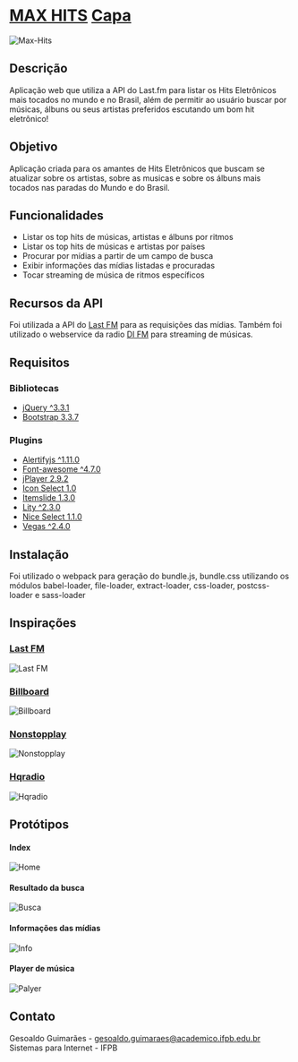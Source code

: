 # [MAX HITS](https://gelguimaraes.github.io/Max-Hits/)  [Capa](wireframes/capa/)

![Max-Hits](wireframes/max-hits.jpg)

## Descrição
Aplicação web que utiliza a API do Last.fm para listar os Hits Eletrônicos mais tocados no mundo e no Brasil, além de permitir ao usuário buscar por músicas, álbuns ou seus artistas preferidos escutando um bom hit eletrônico!

## Objetivo
Aplicação criada para os amantes de Hits Eletrônicos que buscam se atualizar sobre os artistas, sobre as musicas e sobre os álbuns mais tocados nas paradas do Mundo e do Brasil.

## Funcionalidades
- Listar os top hits de músicas, artistas e álbuns por ritmos 
- Listar os top hits de músicas e  artistas por países
- Procurar por mídias a partir de um campo de busca
- Exibir informações das mídias listadas e procuradas
- Tocar streaming de música de ritmos específicos

## Recursos da API
Foi utilizada a API do [Last FM](https://last.fm/api) para as requisições das mídias. Também foi utilizado o webservice da radio [DI FM](https://www.di.fm) para streaming de músicas.

## Requisitos
### Bibliotecas
- [jQuery ^3.3.1](https://jquery.com/)
- [Bootstrap 3.3.7](https://getbootstrap.com/docs/3.3/)

### Plugins
- [Alertifyjs ^1.11.0](http://alertifyjs.com)
- [Font-awesome ^4.7.0](https://fontawesome.com)
- [jPlayer 2.9.2](http://www.jplayer.org)
- [Icon Select 1.0](http://www.bugraozden.com)
- [Itemslide 1.3.0](http://itemslide.github.io)
- [Lity ^2.3.0](http://sorgalla.com/lity/)
- [Nice Select 1.1.0](http://hernansartorio.com/jquery-nice-select/)
- [Vegas ^2.4.0](http://vegas.jaysalvat.com)


## Instalação
Foi utilizado o webpack para geração do bundle.js, bundle.css utilizando os módulos babel-loader, file-loader, extract-loader, css-loader, postcss-loader e sass-loader


## Inspirações
### [Last FM](https://www.last.fm/)
![Last FM](wireframes/last-fm.jpg) 

### [Billboard](http://www.billboard.com/charts/hot-100)
![Billboard](wireframes/billboard.jpg)

### [Nonstopplay](http://www.nonstopplay.com/)
![Nonstopplay](wireframes/nonstopplay.jpg)

### [Hqradio](https://hqradio.ru/)
![Hqradio](wireframes/hqradio.jpg)


## Protótipos
#### Index
![Home](wireframes/home.png)

#### Resultado da busca
![Busca](wireframes/busca.png)

#### Informações das mídias
![Info](wireframes/info.png)

#### Player de música
![Palyer](wireframes/player.png)



## Contato
Gesoaldo Guimarães - gesoaldo.guimaraes@academico.ifpb.edu.br
Sistemas para Internet - IFPB


